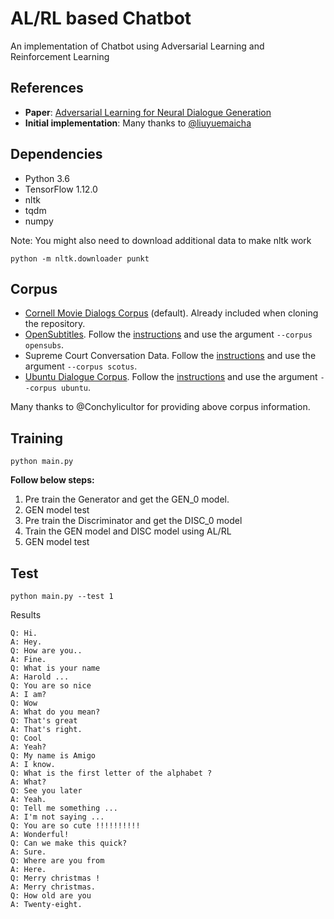 # AL/RL based Chatbot
An implementation of Chatbot using Adversarial Learning and Reinforcement Learning
## References
- **Paper**:
[Adversarial Learning for Neural Dialogue Generation](https://arxiv.org/abs/1701.06547 "Adversarial Learning for Neural Dialogue Generation")
- **Initial implementation**:
Many thanks to [@liuyuemaicha](https://github.com/liuyuemaicha/Adversarial-Learning-for-Neural-Dialogue-Generation-in-Tensorflow "@liuyuemaicha")

## Dependencies
- Python 3.6
- TensorFlow 1.12.0
- nltk
- tqdm
- numpy

Note: You might also need to download additional data to make nltk work
```
python -m nltk.downloader punkt
```

## Corpus
- [Cornell Movie Dialogs Corpus](http://www.cs.cornell.edu/~cristian/Cornell_Movie-Dialogs_Corpus.html "Cornell Movie Dialogs Corpus") (default). Already included when cloning the repository.
- [OpenSubtitles](http://opus.nlpl.eu/OpenSubtitles.php "OpenSubtitles"). Follow the [instructions](corpus/data/opensubs "instructions") and use the argument `--corpus opensubs`.
- Supreme Court Conversation Data. Follow the [instructions](corpus/data/scotus "instructions") and use the argument `--corpus scotus`.
- [Ubuntu Dialogue Corpus](https://arxiv.org/abs/1506.08909 "Ubuntu Dialogue Corpus"). Follow the [instructions](corpus/data/ubuntu "instructions") and use the argument `--corpus ubuntu`.

Many thanks to @Conchylicultor for providing above corpus information.

## Training
`python main.py`

**Follow below steps:**
1. Pre train the Generator and get the GEN_0 model.
2. GEN model test
3. Pre train the Discriminator and get the DISC_0 model
4. Train the GEN model and DISC model using AL/RL
5. GEN model test

## Test 
`python main.py --test 1`

Results

	Q: Hi.
	A: Hey.
	Q: How are you..
	A: Fine.
	Q: What is your name
	A: Harold ...
	Q: You are so nice
	A: I am?
	Q: Wow
	A: What do you mean?
	Q: That's great
	A: That's right.
	Q: Cool
	A: Yeah?
	Q: My name is Amigo
	A: I know.
	Q: What is the first letter of the alphabet ?
	A: What?
	Q: See you later
	A: Yeah.
	Q: Tell me something ...
	A: I'm not saying ...
	Q: You are so cute !!!!!!!!!!
	A: Wonderful!
	Q: Can we make this quick?
	A: Sure.
	Q: Where are you from
	A: Here.
	Q: Merry christmas !
	A: Merry christmas.
	Q: How old are you
	A: Twenty-eight.